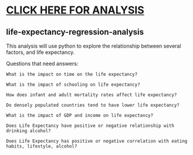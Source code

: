 # [CLICK HERE FOR ANALYSIS](https://nbviewer.org/github/andrewt2470/life-expectancy-regression-analysis/blob/master/Use_Link_below_Life_expectancy.html)

## life-expectancy-regression-analysis

This analysis will use python to explore the relationship between several factors, and life expectancy.

Questions that need answers:

    What is the impact on time on the life expectancy?

    What is the impact of schooling on life expectancy?

    How does infant and adult mortality rates affect life expectancy?

    Do densely populated countries tend to have lower life expectancy?

    What is the impact of GDP and income on life expectancy?

    Does Life Expectancy have positive or negative relationship with drinking alcohol?

    Does Life Expectancy has positive or negative correlation with eating habits, lifestyle, alcohol?

